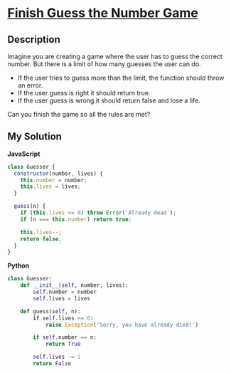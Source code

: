 # [Finish Guess the Number Game](https://www.codewars.com/kata/568018a64f35f0c613000054)

## Description

Imagine you are creating a game where the user has to guess the correct number. But there is a limit of how many guesses the user can do.

- If the user tries to guess more than the limit, the function should throw an error.
- If the user guess is right it should return true.
- If the user guess is wrong it should return false and lose a life.

Can you finish the game so all the rules are met?

## My Solution

**JavaScript**

```js
class Guesser {
  constructor(number, lives) {
    this.number = number;
    this.lives = lives;
  }

  guess(n) {
    if (this.lives <= 0) throw Error('Already dead');
    if (n === this.number) return true;

    this.lives--;
    return false;
  }
}
```

**Python**

```py
class Guesser:
    def __init__(self, number, lives):
        self.number = number
        self.lives = lives

    def guess(self, n):
        if self.lives <= 0:
            raise Exception('Sorry, you have already died!')

        if self.number == n:
            return True

        self.lives -= 1
        return False
```
